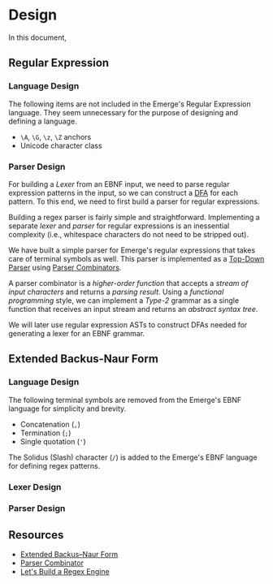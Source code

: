 # Design

In this document,

## Regular Expression

### Language Design

The following items are not included in the Emerge's Regular Expression language.
They seem unnecessary for the purpose of designing and defining a language.

  - `\A`, `\G`, `\z`, `\Z` anchors
  - Unicode character class

### Parser Design

For building a *Lexer* from an EBNF input, we need to parse regular expression patterns in the input,
so we can construct a [DFA](https://en.wikipedia.org/wiki/Deterministic_finite_automaton) for each pattern.
To this end, we need to first build a parser for regular expressions.

Building a regex parser is fairly simple and straightforward.
Implementing a separate *lexer* and *parser* for regular expressions is an inessential complexity
(i.e., whitespace characters do not need to be stripped out).

We have built a simple parser for Emerge's regular expressions that takes care of terminal symbols as well.
This parser is implemented as a [Top-Down Parser](https://en.wikipedia.org/wiki/Top-down_parsing) using [Parser Combinators](https://en.wikipedia.org/wiki/Parser_combinator).

A parser combinator is a *higher-order function* that accepts a *stream of input characters* and returns a *parsing result*.
Using a *functional programming* style,
we can implement a *Type-2* grammar as a single function that receives an input stream and returns an *abstract syntax tree*.

We will later use regular expression ASTs to construct DFAs needed for generating a lexer for an EBNF grammar.

## Extended Backus-Naur Form

### Language Design

The following terminal symbols are removed from the Emerge's EBNF language for simplicity and brevity.

  - Concatenation (`,`)
  - Termination (`;`)
  - Single quotation (`'`)

The Solidus (Slash) character (`/`) is added to the Emerge's EBNF language for defining regex patterns.

### Lexer Design

### Parser Design

## Resources

  - [Extended Backus–Naur Form](https://en.wikipedia.org/wiki/Extended_Backus%E2%80%93Naur_form)
  - [Parser Combinator](https://en.wikipedia.org/wiki/Parser_combinator)
  - [Let's Build a Regex Engine](https://kean.blog/post/lets-build-regex)
